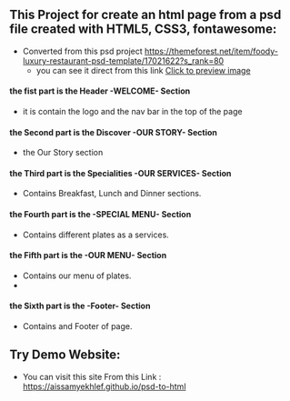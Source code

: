 ## This Project for create an html page from a psd file created with HTML5, CSS3, fontawesome: 
- Converted from this psd project 
https://themeforest.net/item/foody-luxury-restaurant-psd-template/17021622?s_rank=80
  - you can see it direct from this link [Click to preview image](https://s3.envato.com/files/200026803/preview/01-01-foody-home.jpg)


#### the fist part is the Header -WELCOME- Section 
- it is contain the logo and the nav bar in the top of the page  

#### the Second part is the Discover -OUR STORY- Section 
- the Our Story section 

#### the Third part is the Specialities -OUR SERVICES- Section
- Contains Breakfast, Lunch and Dinner sections.

#### the Fourth part is the -SPECIAL MENU- Section
- Contains different plates as a services.

#### the Fifth part is the -OUR MENU- Section
- Contains our menu of plates.
- 
#### the Sixth part is the -Footer- Section
- Contains and  Footer of page.


## Try Demo Website:
- You can visit this site From this Link : https://aissamyekhlef.github.io/psd-to-html

